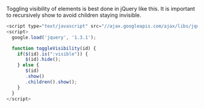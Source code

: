 Toggling visibility of elements is best done in jQuery like this. It is important to recursively show to avoid children staying invisible.
```js
<script type="text/javascript" src="//ajax.googleapis.com/ajax/libs/jquery/1.3/jquery.min.js"></script>
<script>
  google.load('jquery', '1.3.1');

  function toggleVisibility(id) {
    if($(id).is(":visible")) {
       $(id).hide();
    } else {
       $(id)
       .show()
       .children().show();
    }
  }
</script>
```
